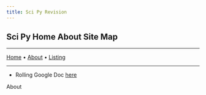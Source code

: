 ```yaml
---
title: Sci Py Revision
---
```


<h2>
Sci Py
<part path="/">Home
</part>
<part path="about">About
</part>
<part path="all">Site Map
</part>
</h2>
<hr />
<a href="?">Home</a> &bull; <a href="?about">About</a> &bull; <a href="?all">Listing</a>
<hr />
<part path="/">


* Rolling Google Doc [here](https://docs.google.com/document/d/1Syzfq5H01I3UxJu7roGN9M-xQ3XuoWdYDzF6vezvVMg/edit#)



</part>
<part path="about">About
</part>
<part path="all">
<div id="pagelist">
</div>
</part>

<script>
  var paths = [];
  var path = "/";
  var pageListHtml = "";
  if(window.location.search){
    path = window.location.search.substring(1);
  }
  for(var i = 0; i<document.getElementsByTagName("part").length; i++){
    var part = document.getElementsByTagName("part")[i];
    if(part.hasAttribute("path")){
      console.log("hasPath");
      if(!paths.includes(part.getAttribute("path"))){
        paths.push(part.getAttribute("path"));
      };
      if((part.getAttribute("path")==path)){
        part.style.display = "block";
      }
    }
  }
  for(var i = 0; i<paths.length; i++){
    pageListHtml +="<a href='?"+paths[i]+"'>"+paths[i]+"</a><br>";
  }
  document.getElementById("pagelist").innerHTML=pageListHtml;
  /*UPDATE PAGE TITLE ATTEMPT*/
  /*document.title = document.getElementById("sitetitle") + "&middash;" + document.getElementById("pagetitle").innerHTML;*/
</script>

